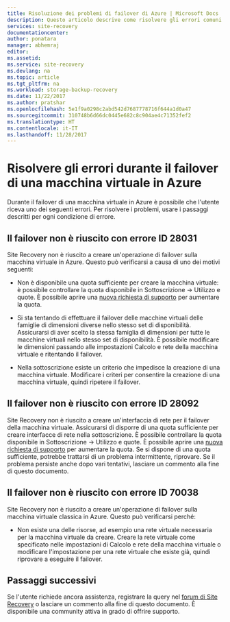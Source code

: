 ```yaml
---
title: Risoluzione dei problemi di failover di Azure | Microsoft Docs
description: Questo articolo descrive come risolvere gli errori comuni durante l'esecuzione del failover in Azure
services: site-recovery
documentationcenter: 
author: ponatara
manager: abhemraj
editor: 
ms.assetid: 
ms.service: site-recovery
ms.devlang: na
ms.topic: article
ms.tgt_pltfrm: na
ms.workload: storage-backup-recovery
ms.date: 11/22/2017
ms.author: pratshar
ms.openlocfilehash: 5e1f9a0298c2abd542d7687778716f644a1d0a47
ms.sourcegitcommit: 310748b6d66dc0445e682c8c904ae4c71352fef2
ms.translationtype: HT
ms.contentlocale: it-IT
ms.lasthandoff: 11/28/2017
---
```

# <a name="troubleshoot-errors-when-failing-over-a-virtual-machine-to-azure"></a>Risolvere gli errori durante il failover di una macchina virtuale in Azure
Durante il failover di una macchina virtuale in Azure è possibile che l'utente riceva uno dei seguenti errori. Per risolvere i problemi, usare i passaggi descritti per ogni condizione di errore.


## <a name="failover-failed-with-error-id-28031"></a>Il failover non è riuscito con errore ID 28031

Site Recovery non è riuscito a creare un'operazione di failover sulla macchina virtuale in Azure. Questo può verificarsi a causa di uno dei motivi seguenti:

* Non è disponibile una quota sufficiente per creare la macchina virtuale: è possibile controllare la quota disponibile in Sottoscrizione -> Utilizzo e quote. È possibile aprire una [nuova richiesta di supporto](http://aka.ms/getazuresupport) per aumentare la quota.
     
* Si sta tentando di effettuare il failover delle macchine virtuali delle famiglie di dimensioni diverse nello stesso set di disponibilità. Assicurarsi di aver scelto la stessa famiglia di dimensioni per tutte le macchine virtuali nello stesso set di disponibilità. È possibile modificare le dimensioni passando alle impostazioni Calcolo e rete della macchina virtuale e ritentando il failover.
  
* Nella sottoscrizione esiste un criterio che impedisce la creazione di una macchina virtuale. Modificare i criteri per consentire la creazione di una macchina virtuale, quindi ripetere il failover. 

## <a name="failover-failed-with-error-id-28092"></a>Il failover non è riuscito con errore ID 28092

Site Recovery non è riuscito a creare un'interfaccia di rete per il failover della macchina virtuale. Assicurarsi di disporre di una quota sufficiente per creare interfacce di rete nella sottoscrizione. È possibile controllare la quota disponibile in Sottoscrizione -> Utilizzo e quote. È possibile aprire una [nuova richiesta di supporto](http://aka.ms/getazuresupport) per aumentare la quota. Se si dispone di una quota sufficiente, potrebbe trattarsi di un problema intermittente, riprovare. Se il problema persiste anche dopo vari tentativi, lasciare un commento alla fine di questo documento.  

## <a name="failover-failed-with-error-id-70038"></a>Il failover non è riuscito con errore ID 70038

Site Recovery non è riuscito a creare un'operazione di failover sulla macchina virtuale classica in Azure. Questo può verificarsi perché:

* Non esiste una delle risorse, ad esempio una rete virtuale necessaria per la macchina virtuale da creare. Creare la rete virtuale come specificato nelle impostazioni di Calcolo e rete della macchina virtuale o modificare l'impostazione per una rete virtuale che esiste già, quindi riprovare a eseguire il failover. 


## <a name="next-steps"></a>Passaggi successivi

Se l'utente richiede ancora assistenza, registrare la query nel [forum di Site Recovery](https://social.msdn.microsoft.com/Forums/azure/home?forum=hypervrecovmgr) o lasciare un commento alla fine di questo documento. È disponibile una community attiva in grado di offrire supporto.